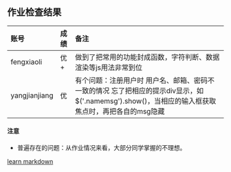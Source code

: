 
## 作业检查结果
 
|账号           |成绩  |备注               |   
|:--------------| :--- |:----------------- |
|fengxiaoli     |优+   |做到了把常用的功能封成函数，字符判断、数据渲染等js用法非常到位  |
|yangjianjiang  |优    |有个问题：注册用户时 用户名、邮箱、密码不一致的情况 忘了把相应的提示div显示，如 $('.namemsg').show()，当相应的输入框获取焦点时，再把各自的msg隐藏 | 
 
 
#### 注意
- 普遍存在的问题：从作业情况来看，大部分同学掌握的不理想。
 
 
[learn markdown](http://note.youdao.com/iyoudao/?p=2411&vendor=unsilent14)
